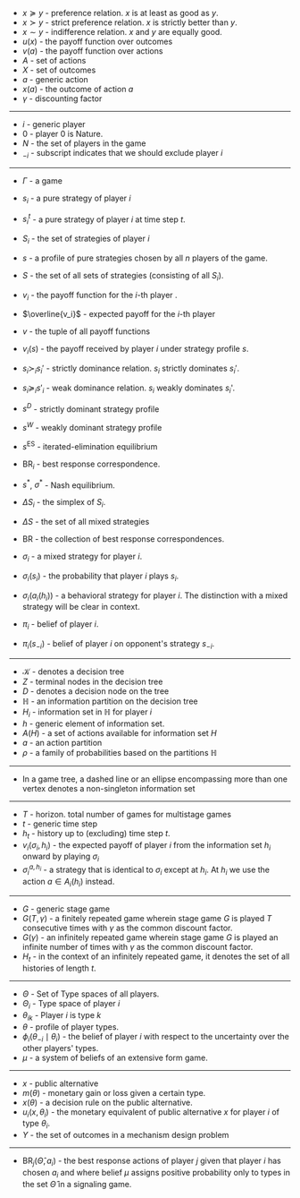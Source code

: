  * $x\succeq y$ -  preference relation. $x$ is at least as good as $y$. 
* $x\succ y$ - strict preference relation. $x$ is strictly better than $y$.
* $x\sim y$ - indifference relation. $x$ and $y$ are equally good. 
* $u(x)$ - the payoff function over outcomes 
* $v(a)$ - the payoff function over actions
* $A$ - set of actions 
* $X$ - set of outcomes
* $a$ - generic action
* $x(a)$ - the outcome of action $a$
* $\gamma$ - discounting factor
***** 
* $i$ - generic player
* $0$ - player $0$ is Nature.
 * $N$ - the set of players in the game 
* $_{-i}$ - subscript indicates that we should exclude player $i$
*****
* $\Gamma$ - a game
* $s_i$ - a pure strategy of player $i$
* $s_i^t$ - a pure strategy of player $i$ at time step $t$.
* $S_i$ - the set of strategies of player $i$

* $s$ -  a profile of pure strategies chosen by all $n$ players of the game. 
* $S$ - the set of all sets of strategies (consisting of all $S_i$). 
* $v_i$ - the payoff function for the $i$-th player .
* $\overline{v_i}$ - expected payoff for the $i$-th player
* $v$ - the tuple of all payoff functions
* $v_i(s)$ - the payoff received by player $i$ under strategy profile $s$. 
* $s_i \succ_i s_i'$ - strictly dominance relation. $s_i$ strictly dominates $s_i'$. 
* $s_i\succeq_i s'_i$ - weak dominance relation. $s_i$ weakly dominates $s_i$'.

* $s^D$ - strictly dominant strategy profile
* $s^W$ - weakly dominant strategy profile
* $s^\text{ES}$ - iterated-elimination equilibrium 
* $\text{BR}_i$ - best response correspondence.
* $s^\ast$, $\sigma^\ast$ - Nash equilibrium. 

* $\Delta S_i$ - the simplex of $S_i$. 
* $\Delta S$ - the set of all mixed strategies 
* $\text{BR}$ - the collection of best response correspondences. 

* $\sigma_i$ - a mixed strategy for player $i$. 
* $\sigma_i(s_{i})$ - the probability that player $i$ plays $s_i$.
* $\sigma_i(a_i(h_i))$ - a behavioral strategy for player $i$. The distinction with a mixed strategy will be clear in context. 

* $\pi_i$ - belief of player $i$.
* $\pi_i(s_{-i})$ - belief of player $i$ on opponent's strategy $s_{-i}$.
*****
* $\mathcal{K}$ - denotes a decision tree 
* $Z$ - terminal nodes in the decision tree 
* $D$ - denotes a decision node on the tree
* $\mathbb{H}$ - an information partition on the decision tree 
* $H_i$ - information set in $\mathbb{H}$ for player $i$
* $h$ - generic element of information set. 
* $A(H)$ - a set of actions available for information set $H$
* $a$ - an action partition 
* $\rho$ - a family of probabilities based on the partitions $\mathbb{H}$
*****
* In a game tree, a dashed line or an ellipse encompassing more than one vertex denotes a non-singleton information set 
*****
* $T$ - horizon. total number of games for multistage games 
* $t$ - generic time step 
* $h_t$ - history up to (excluding) time step $t$.
* $v_i(\sigma_i, h_i)$ - the expected payoff of player $i$ from the information set $h_i$ onward by playing $\sigma_i$ 
* $\sigma_i ^{a,h_i}$ - a strategy that is identical to $\sigma_i$ except at $h_i$. At $h_i$ we use the action $a\in A_i(h_i)$ instead. 
*****
* $G$ - generic stage game
* $G(T,\gamma)$ - a finitely repeated game wherein stage game $G$ is played $T$ consecutive times with $\gamma$ as the common discount factor. 
* $G(\gamma)$ - an infinitely repeated game wherein stage game $G$ is played an infinite number of times with $\gamma$ as the common discount factor. 
* $H_t$ - in the context of an infinitely repeated game, it denotes the set of all histories of length $t$.
*****
* $\Theta$ - Set of Type spaces of all players.
* $\Theta_i$ - Type space of player $i$
* $\theta_{ik}$  - Player $i$ is type $k$
* $\theta$ - profile of player types.
* $\phi_i(\theta_{-i}\mid \theta_i)$ - the belief of player $i$ with respect to the uncertainty over the other players' types. 
* $\mu$ - a system of beliefs of an extensive form game.
*****
* $x$ - public alternative
* $m(\theta)$ - monetary gain or loss given a certain type. 
* $x(\theta)$ - a decision rule on the public alternative. 
* $u_i(x,\theta_i)$ - the monetary equivalent of public alternative $x$ for player $i$ of type $\theta_i$. 
* $Y$ - the set of outcomes in a mechanism design problem
*****
* $\text{BR}_j(\hat{\Theta}, a_i)$ - the best response actions of player $j$ given that player $i$ has chosen $a_i$ and where belief $\mu$ assigns positive probability only to types in the set $\hat\Theta$ in a signaling game.